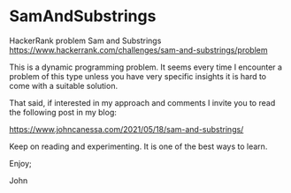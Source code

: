 # SamAndSubstrings
HackerRank problem Sam and Substrings
https://www.hackerrank.com/challenges/sam-and-substrings/problem

This is a dynamic programming problem.
It seems every time I encounter a problem of this type
unless you have very specific insights it is hard to
come with a suitable solution.

That said, if interested in my approach and comments I invite
you to read the following post in my blog:

https://www.johncanessa.com/2021/05/18/sam-and-substrings/

Keep on reading and experimenting.
It is one of the best ways to learn.

Enjoy;

John
